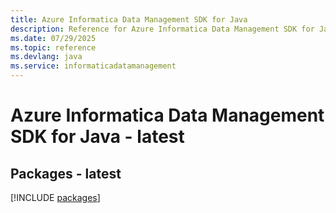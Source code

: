 ```yaml
---
title: Azure Informatica Data Management SDK for Java
description: Reference for Azure Informatica Data Management SDK for Java
ms.date: 07/29/2025
ms.topic: reference
ms.devlang: java
ms.service: informaticadatamanagement
---
```

# Azure Informatica Data Management SDK for Java - latest
## Packages - latest
[!INCLUDE [packages](informatica-data-management-index.md)]